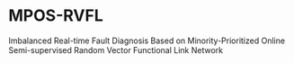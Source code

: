 # MPOS-RVFL
Imbalanced Real-time Fault Diagnosis Based on Minority-Prioritized Online Semi-supervised Random Vector Functional Link Network
